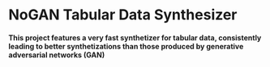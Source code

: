 # NoGAN Tabular Data Synthesizer
#### This project features a very fast synthetizer for tabular data, consistently leading to better synthetizations than those produced by generative adversarial networks (GAN)

